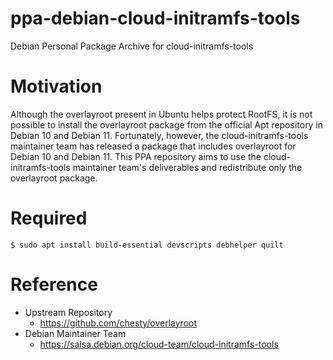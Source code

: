 # ppa-debian-cloud-initramfs-tools
Debian Personal Package Archive for cloud-initramfs-tools

# Motivation
Although the overlayroot present in Ubuntu helps protect RootFS, it is not possible to install the overlayroot package from the official Apt repository in Debian 10 and Debian 11.
Fortunately, however, the cloud-initramfs-tools maintainer team has released a package that includes overlayroot for Debian 10 and Debian 11.
This PPA repository aims to use the cloud-initramfs-tools maintainer team's deliverables and redistribute only the overlayroot package.

# Required
```console
$ sudo apt install build-essential devscripts debhelper quilt
```

# Reference
- Upstream Repository
  - https://github.com/chesty/overlayroot
- Debian Maintainer Team
  - https://salsa.debian.org/cloud-team/cloud-initramfs-tools
